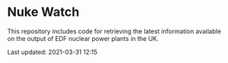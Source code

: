 # Nuke Watch

This repository includes code for retrieving the latest information available on the output of EDF nuclear power plants in the UK.

Last updated: 2021-03-31 12:15